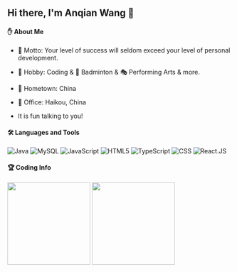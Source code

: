 ## Hi there, I'm Anqian Wang 👋

#### :raised_hand: About Me



- 🌟 Motto: Your level of success will seldom exceed your level of personal development.
- 🌱 Hobby: Coding & 🏸 Badminton & 🎭 Performing Arts & more.
- 🏡 Hometown: China
- 🏢 Office: Haikou, China

- It is fun talking to you!

#### 🛠 Languages and Tools

![Java](https://img.shields.io/badge/-Java-007396?style=flat-square&logo=Java&logoColor=white)
![MySQL](https://img.shields.io/badge/-MySQL-4479A1?style=flat-square&logo=MySQL&logoColor=white)
![JavaScript](https://img.shields.io/badge/-JavaScript-black?style=flat-square&logo=JavaScript&logoColor=default)
![HTML5](https://img.shields.io/badge/-HTML5-E34F26?style=flat-square&logo=HTML5&logoColor=white)
![TypeScript](https://img.shields.io/badge/-TypeScript-007ACC?style=flat-square&logo=TypeScript&logoColor=default)
![CSS](https://img.shields.io/badge/-CSS-0A1A2F?style=flat-square&logo=CSS&logoColor=default)
![React.JS](https://img.shields.io/badge/-React.js-35495c?&style=flat-square&logo=React&logoColor=default)

#### :trophy: Coding Info

<p>
  <img height="186em" src="https://github-readme-stats.anuraghazra1.vercel.app/api?username=AnqianW&count_private=true&show_icons=true&include_all_commits=true&theme=gruvbox"/>
  <img height="186em" src="https://github-readme-stats.anuraghazra1.vercel.app/api/top-langs/?username=AnqianW&hide=css,html,scss,less,stylus&langs_count=10&layout=compact&theme=gruvbox"/>
</p>
